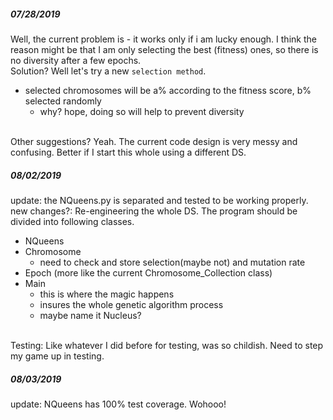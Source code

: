 ##### 07/28/2019
Well, the current problem is - it works only if i am lucky enough.
I think the reason might be that I am only selecting the best (fitness) ones, 
so there is no diversity after a few epochs. 
<br>
Solution? Well let's try a new `selection method`.
- selected chromosomes will be a% according to the fitness score, b% selected randomly
    - why? hope, doing so will help to prevent diversity

<br>    
Other suggestions? Yeah. The current code design is very messy and confusing.
Better if I start this whole using a different DS. 


##### 08/02/2019
update: the NQueens.py is separated and tested to be working properly.
<br>
new changes?: Re-engineering the whole DS. 
The program should be divided into following classes.
- NQueens
- Chromosome 
    - need to check and store selection(maybe not) and mutation rate
- Epoch (more like the current Chromosome_Collection class)
- Main
    - this is where the magic happens
    - insures the whole genetic algorithm process
    - maybe name it Nucleus?
 
<br>
Testing: Like whatever I did before for testing, was so childish.
Need to step my game up in testing. 

##### 08/03/2019
update: NQueens has 100% test coverage. Wohooo!